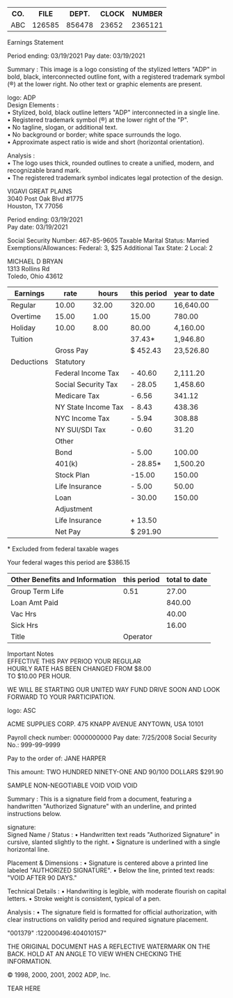 <table>
  <tr>
    <th>CO.</th>
    <th>FILE</th>
    <th>DEPT.</th>
    <th>CLOCK</th>
    <th>NUMBER</th>
  </tr>
  <tr>
    <td>ABC</td>
    <td>126585</td>
    <td>856478</td>
    <td>23652</td>
    <td>2365121</td>
  </tr>
</table> <!-- table, from page 0 (l=0.170,t=0.030,r=0.431,b=0.061), with ID c80da923-5a0c-44ad-b3e7-7a4a34cc9c80 -->

Earnings Statement

Period ending:  03/19/2021
Pay date:      03/19/2021 <!-- text, from page 0 (l=0.573,t=0.035,r=0.811,b=0.103), with ID 183f1491-1536-430d-8c00-4fe5fef5f6ba -->

Summary : This image is a logo consisting of the stylized letters "ADP" in bold, black, interconnected outline font, with a registered trademark symbol (®) at the lower right. No other text or graphic elements are present.

logo: ADP  
Design Elements :  
  • Stylized, bold, black outline letters "ADP" interconnected in a single line.  
  • Registered trademark symbol (®) at the lower right of the "P".  
  • No tagline, slogan, or additional text.  
  • No background or border; white space surrounds the logo.  
  • Approximate aspect ratio is wide and short (horizontal orientation).

Analysis :  
  • The logo uses thick, rounded outlines to create a unified, modern, and recognizable brand mark.  
  • The registered trademark symbol indicates legal protection of the design. <!-- figure, from page 0 (l=0.866,t=0.030,r=0.944,b=0.064), with ID a8836f8e-5464-4203-be55-993fc80fec91 -->

VIGAVI GREAT PLAINS  
3040 Post Oak Blvd #1775  
Houston, TX 77056 <!-- text, from page 0 (l=0.173,t=0.070,r=0.352,b=0.114), with ID 5f20a1c8-457f-42e5-b5b8-d9c477236e99 -->

Period ending:  03/19/2021  
Pay date:      03/19/2021 <!-- text, from page 0 (l=0.576,t=0.069,r=0.799,b=0.102), with ID 148a6d1c-224d-48a2-b1c8-b273836fc307 -->

Social Security Number: 467-85-9605
Taxable Marital Status: Married
Exemptions/Allowances:
  Federal: 3, $25 Additional Tax
  State: 2
  Local: 2 <!-- text, from page 0 (l=0.173,t=0.142,r=0.398,b=0.213), with ID d455effe-fb90-43ce-a9f3-c8c15321ad75 -->

MICHAEL D BRYAN  
1313 Rollins Rd  
Toledo, Ohio 43612 <!-- text, from page 0 (l=0.574,t=0.146,r=0.732,b=0.194), with ID ed570bbb-e4d9-48d2-a6f0-6e5032c515b2 -->

<table><thead><tr><th>Earnings</th><th>rate</th><th>hours</th><th>this period</th><th>year to date</th></tr></thead><tbody><tr><td>Regular</td><td>10.00</td><td>32.00</td><td>320.00</td><td>16,640.00</td></tr><tr><td>Overtime</td><td>15.00</td><td>1.00</td><td>15.00</td><td>780.00</td></tr><tr><td>Holiday</td><td>10.00</td><td>8.00</td><td>80.00</td><td>4,160.00</td></tr><tr><td>Tuition</td><td></td><td></td><td>37.43*</td><td>1,946.80</td></tr><tr><td></td><td colspan="2">Gross Pay</td><td>$ 452.43</td><td>23,526.80</td></tr><tr><td>Deductions</td><td colspan="3">Statutory</td><td></td></tr><tr><td></td><td colspan="2">Federal Income Tax</td><td>- 40.60</td><td>2,111.20</td></tr><tr><td></td><td colspan="2">Social Security Tax</td><td>- 28.05</td><td>1,458.60</td></tr><tr><td></td><td colspan="2">Medicare Tax</td><td>- 6.56</td><td>341.12</td></tr><tr><td></td><td colspan="2">NY State Income Tax</td><td>- 8.43</td><td>438.36</td></tr><tr><td></td><td colspan="2">NYC Income Tax</td><td>- 5.94</td><td>308.88</td></tr><tr><td></td><td colspan="2">NY SUI/SDI Tax</td><td>- 0.60</td><td>31.20</td></tr><tr><td></td><td colspan="3">Other</td><td></td></tr><tr><td></td><td colspan="2">Bond</td><td>- 5.00</td><td>100.00</td></tr><tr><td></td><td colspan="2">401(k)</td><td>- 28.85*</td><td>1,500.20</td></tr><tr><td></td><td colspan="2">Stock Plan</td><td>-15.00</td><td>150.00</td></tr><tr><td></td><td colspan="2">Life Insurance</td><td>- 5.00</td><td>50.00</td></tr><tr><td></td><td colspan="2">Loan</td><td>- 30.00</td><td>150.00</td></tr><tr><td></td><td colspan="3">Adjustment</td><td></td></tr><tr><td></td><td colspan="2">Life Insurance</td><td>+ 13.50</td><td></td></tr><tr><td></td><td colspan="2">Net Pay</td><td>$ 291.90</td><td></td></tr></tbody></table>
* Excluded from federal taxable wages

Your federal wages this period are $386.15 <!-- table, from page 0 (l=0.056,t=0.231,r=0.543,b=0.686), with ID 667dd9d2-7dfa-48be-a53d-8e3eec819441 -->

<table><thead><tr><th>Other Benefits and Information</th><th>this period</th><th>total to date</th></tr></thead><tbody><tr><td>Group Term Life</td><td>0.51</td><td>27.00</td></tr><tr><td>Loan Amt Paid</td><td></td><td>840.00</td></tr><tr><td>Vac Hrs</td><td></td><td>40.00</td></tr><tr><td>Sick Hrs</td><td></td><td>16.00</td></tr><tr><td>Title</td><td>Operator</td><td></td></tr></tbody></table> <!-- table, from page 0 (l=0.562,t=0.234,r=0.939,b=0.362), with ID 5194ff05-de50-490c-88ea-c37a169a2b14 -->

Important Notes  
EFFECTIVE THIS PAY PERIOD YOUR REGULAR  
HOURLY RATE HAS BEEN CHANGED FROM $8.00  
TO $10.00 PER HOUR. <!-- text, from page 0 (l=0.573,t=0.386,r=0.932,b=0.453), with ID 032551f5-9eba-4fe2-9f34-b465c3c9ceb5 -->

WE WILL BE STARTING OUR UNITED WAY FUND
DRIVE SOON AND LOOK FORWARD TO YOUR
PARTICIPATION. <!-- text, from page 0 (l=0.572,t=0.468,r=0.868,b=0.519), with ID d767c670-908d-4060-bb4e-c1fad40aaaed -->

logo: ASC

ACME SUPPLIES CORP.
475 KNAPP AVENUE
ANYTOWN, USA 10101

Payroll check number: 0000000000
Pay date: 7/25/2008
Social Security No.: 999-99-9999 <!-- text, from page 0 (l=0.062,t=0.702,r=0.879,b=0.786), with ID 0369ff4f-168f-404e-a4c8-b8377a976784 -->

Pay to the order of: JANE HARPER

This amount: TWO HUNDRED NINETY-ONE AND 90/100 DOLLARS $291.90 <!-- text, from page 0 (l=0.059,t=0.798,r=0.947,b=0.855), with ID 0874a750-d1ad-4bab-a95a-aa977e8d853c -->

SAMPLE
NON-NEGOTIABLE
VOID VOID VOID <!-- text, from page 0 (l=0.082,t=0.871,r=0.330,b=0.926), with ID 6ad47ffc-b0d4-4dca-9a64-fa00111d70a3 -->

Summary : This is a signature field from a document, featuring a handwritten "Authorized Signature" with an underline, and printed instructions below.

signature:  
Signed Name / Status : 
  • Handwritten text reads "Authorized Signature" in cursive, slanted slightly to the right.
  • Signature is underlined with a single horizontal line.

Placement & Dimensions : 
  • Signature is centered above a printed line labeled "AUTHORIZED SIGNATURE".
  • Below the line, printed text reads: "VOID AFTER 90 DAYS."

Technical Details : 
  • Handwriting is legible, with moderate flourish on capital letters.
  • Stroke weight is consistent, typical of a pen.

Analysis : 
  • The signature field is formatted for official authorization, with clear instructions on validity period and required signature placement. <!-- figure, from page 0 (l=0.532,t=0.863,r=0.910,b=0.925), with ID 37dfa625-336d-4bc5-81f9-21c83d65865d -->

"001379"  :122000496:404010157" <!-- text, from page 0 (l=0.235,t=0.954,r=0.683,b=0.974), with ID e0061262-34c7-4b2d-9536-573b0244b033 -->

THE ORIGINAL DOCUMENT HAS A REFLECTIVE WATERMARK ON THE BACK.      HOLD AT AN ANGLE TO VIEW WHEN CHECKING THE INFORMATION. <!-- marginalia, from page 0 (l=0.040,t=0.975,r=0.948,b=0.990), with ID a95574c4-edf3-4c57-a0da-3173ce72d2e4 -->

© 1998, 2000, 2001, 2002 ADP, Inc. <!-- marginalia, from page 0 (l=0.960,t=0.446,r=0.980,b=0.573), with ID bcf34f79-2f70-44c5-9ec2-962c61032b77 -->

TEAR HERE <!-- marginalia, from page 0 (l=0.959,t=0.619,r=0.980,b=0.684), with ID afeac8d6-9619-4e6e-a541-43f9a796fa59 -->